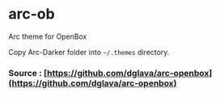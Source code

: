 # arc-ob
Arc theme for OpenBox

Copy Arc-Darker folder into `~/.themes` directory.

### Source : [https://github.com/dglava/arc-openbox](https://github.com/dglava/arc-openbox)

